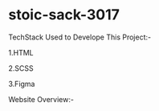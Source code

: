 # stoic-sack-3017
TechStack Used to Develope This Project:-

1.HTML

2.SCSS

3.Figma


Website Overview:-
